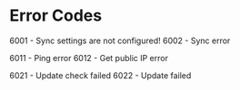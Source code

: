 # Error Codes

6001 - Sync settings are not configured!
6002 - Sync error

6011 - Ping error
6012 - Get public IP error

6021 - Update check failed
6022 - Update failed